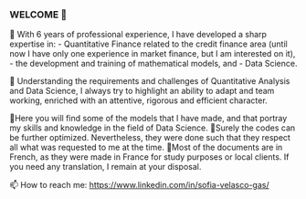 ### WELCOME 👋

🔭 With 6 years of professional experience, I have developed a sharp expertise in:
    - Quantitative Finance related to the credit finance area (until now I have only one experience in market finance, but I am interested on it),
    - the development and training of mathematical models, and
    - Data Science.

🌱 Understanding the requirements and challenges of Quantitative Analysis and Data Science, I always try to highlight an ability to adapt and team working, enriched with an attentive, rigorous and efficient character.


🌱Here you will find some of the models that I have made, and that portray my skills and knowledge in the field of Data Science.
🌱Surely the codes can be further optimized. Nevertheless, they were done such that they respect all what was requested to me at the time.
🌱Most of the documents are in French, as they were made in France for study purposes or local clients. If you need any translation, I remain at your disposal.

📫 How to reach me: https://www.linkedin.com/in/sofia-velasco-gas/

